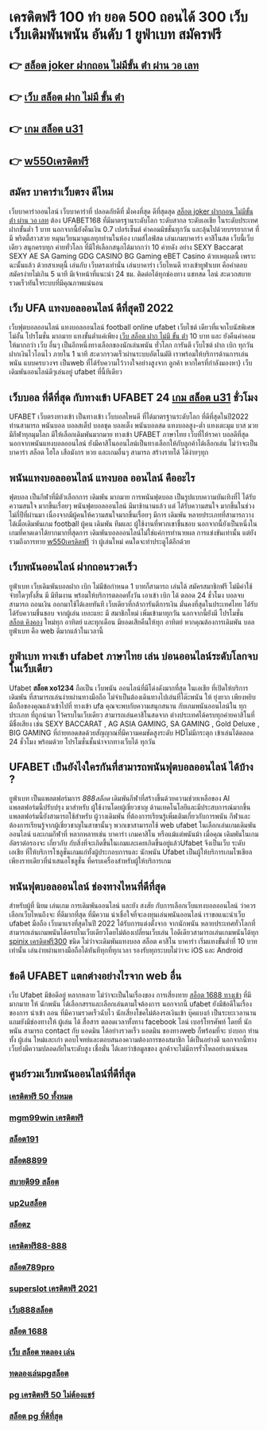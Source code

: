# เครดิตฟรี 100 ทํา ยอด 500 ถอนได้ 300 เว็บ เว็บเดิมพันพนัน อันดับ 1  ยูฟ่าเบท  สมัครฟรี

## 👉 [สล็อต joker ฝากถอน ไม่มีขั้น ต่ํา ผ่าน วอ เลท](https://www.ufaeat.com/credit-free-50/)
## 👉 [เว็บ สล็อต ฝาก ไม่มี ขั้น ต่ํา](https://www.ufaeat.com/register/)
## 👉 [เกม สล็อต u31](https://www.ufaeat.com/regis-ufabet-master-free/)
## 👉 [w550เครดิตฟรี](https://www.ufaeat.com/ufabet-master-login/)

## สมัคร บาคาร่าเว็บตรง  ดีไหม 

เว็บบาคาร่าออนไลน์  เว็บบาคาร่าที่ ปลอดภัยดีที่ มั่งคงที่สุด ดีที่สุดสุด [สล็อต joker ฝากถอน ไม่มีขั้น ต่ํา ผ่าน วอ เลท](https://www.ufaeat.com/register/) ต้อง UFABET168 ที่มีมาตรฐานระดับโลก ระดับสากล ระดับเอเชีย ในระดับประเทศ  ฝากขั้นต่ำ 1 บาท  นอกจากนี้ยังคืนเงิน 0.7 เปอร์เซ็นต์ ค่าคอมมิชชั่นทุกวัน  และลุ้นไปด้วยบรรยากาศ ที่มี พริตตี้สาวสวย  หมุนเวียนมาดูแลทุกท่านในห้อง เกมส์ไลฟ์สด เล่นเกมบาคาร่า คาสิโนสด เว็บนี้เว็บเดียว สนุกครบทุก ค่ายทั่วโลก ที่มีให้เลือกสนุกได้มากกว่า 10 ค่ายดัง  อย่าง SEXY Baccarat SEXY AE SA Gaming GDG CASINO BG Gaming eBET Casino ด้วยเหตุผลนี้ เพราะฉะนั้นแล้ว ด้วยสาเหตุนี้ เล่นกับ เว็บตรงเท่านั่น เล่นบาคาร่า เว็บไหนดี  ทางเข้ายูฟ่าเบท  คือคำตอบ สมัครง่ายไม่เกิน 5 นาที มีเจ้าหน้าที่แนะนำ 24 ชม. ติดต่อได้ทุกช่องทาง แชทสด ไลน์ สะดวกสบาย รวดเร็วทันใจระบบที่มีคุณภาพแน่นอน


## เว็บ UFA  แทงบอลออนไลน์   ดีที่สุดปี 2022

เว็บฟุตบอลออนไลน์ แทงบอลออนไลน์ football online   ufabet    เว็บไซต์ เดียวที่แจกโบนัสพิเศษไม่อั้น โปรโมชั่น  มากมาย  แทงขั้นต่ำแค่เพียง [เว็บ สล็อต ฝาก ไม่มี ขั้น ต่ํา](https://www.ufaeat.com/regis-ufabet-master-free/) 10 บาท และ ยังคืนค่าคอมให้มากกว่า เว็บ อื่นๆ เป็นอีกหนึ่งทางเลือกของนักเล่นพนัน ทั่วโลก การันตี เว็บไซต์ ฝาก   เบิก   ทุกวัน  ฝากเงินไวโอนไว ภายใน 1 นาที สะดวกรวดเร็วผ่านระบบอัตโนมัติ เราพร้อมให้บริการด้านการเล่นพนัน แบบครบวงจร เป็นweb ที่ได้รับความไว้วางใจอย่างสูงจาก  ลูกค้า หากใครที่กำลังมองหา}  เว็บเดิมพันออนไลน์ดีๆเล่นอยู่  ufabet  ที่นี้ทีเดียว


## เว็บบอล ที่ดีที่สุด  กับทางเข้า UFABET 24 [เกม สล็อต u31](https://www.ufaeat.com/ufabet-master-login/) ชั่วโมง

 UFABET เว็บตรงทางเข้า เป็นทางเข้า  เว็บบอลไหนดี ที่ได้มาตรฐานระดับโลก  ที่ดีที่สุดในปี2022 ท่านสามารถ  พนันบอล  บอลสเต็ป บอลชุด บอลเต็ง พนันบอลสด แทงบอลสูง-ต่ำ แทงเตะมุม บาส มวย  มีกีฬาทุกมุมโลก มีให้เลือกเดิมพันมากมาย  ทางเข้า UFABET ภาษาไทย เว็บที่ให้ราคา บอลดีที่สุด นอกจากพนันแทงบอลออนไลน์ ยังมีคาสิโนออนไลน์เป็นทางเลือกให้กับลูกค้าได้เลือกเล่น ไม่ว่าจะเป็น บาคาร่า สล็อต ไฮโล เสือมังกร หวย และเกมอื่นๆ สามารถ สร้างรายได้ ได้ง่ายๆทุก

## พนันแทงบอลออนไลน์   แทงบอล  ออนไลน์ คืออะไร

ฟุตบอล  เป็นกีฬาที่มีตัวเลือกการ เดิมพัน มากมาย การพนันฟุตบอล  เป็นรูปแบบความบันเทิงที่ไ ได้รับความสนใจ มากขึ้นเรื่อยๆ พนันฟุตบอลออนไลน์   มีมาช้านานแล้ว แต่ ได้รับความสนใจ มากขึ้นในช่วงไม่กี่ปีที่ผ่านมา เนื่องจากมีผู้คนให้ความสนใจมากขึ้นเรื่อยๆ มีการ เดิมพัน หลายประเภทที่สามารถวางได้เมื่อเดิมพันเกม football ผู้คน เดิมพัน ทีมและ ผู้ใช้งานที่พวกเขาชื่นชอบ นอกจากนี้ยังเป็นหนึ่งในเกมที่คาดเดาได้ยากมากที่สุดการ เดิมพันบอลออนไลน์ไม่ใช่แค่การทำนายผล การแข่งขันเท่านั้น แต่ยังรวมถึงการทาย [w550เครดิตฟรี](https://www.ufaeat.com/regis-ufabet-master-free/) ว่า ผู้เล่นใหม่ คนใดจะทำประตูได้อีกด้วย

## เว็บพนันออนไลน์  ฝากถอนรวดเร็ว 

ยูฟ่าเบท  เว็บเดิมพันบอลฝาก   เบิก  ไม่มีข้อกำหนด   1 บาทก็สามารถ เล่นได้ สมัครสมาชิกฟรี ไม่มีค่าใช้จ่ายใดๆทั้งสิ้น มี มีทีมงาน พร้อมให้บริการตลอดทั้งวัน  เอาเข้า  เบิก ได้ ตลอด 24 ชั่วโมง  บอลจบสามารถ ถอนเงิน ออกมาใช้ได้เลยทันที  เว็บเดียวที่กล้าการันตีการเงิน มั่นคงที่สุดในประเทศไทย ได้รับได้รับความชื่นชอบ จากผู้เล่น เยอะแยะ มี สมาชิกใหม่ เพิ่มเข้ามาทุกวัน นอกจากนี้ยังมี โปรโมชั่น [สล็อต คิงคอง](https://www.ufaeat.com/) ใหม่ทุก อาทิตย์ และทุกเดือน มียอดเสียคืนให้ทุก อาทิตย์  หากคุณต้องการเดิมพัน บอล ยูฟ่าเบท คือ web  ดีมากแล้วในเวลานี้ 

## ยูฟ่าเบท  ทางเข้า ufabet ภาษาไทย  เล่น บ่อนออนไลน์ระดับโลกจบในเว็บเดียว 

Ufabet **สล็อต xo1234**  ถือเป็น เว็บพนัน ออนไลน์ที่มีโด่งดังมากที่สุด ในเอเชีย  ที่เปิดให้บริการ เดิมพัน ที่สามารถเล่นง่ายผ่านทางมือถือ ไม่จำเป็นต้องเดินทางไปเล่นที่โต๊ะพนัน ให้ ยุ่งยาก เพียงหยิบมือถือของคุณแล้วเข้าไปที่ ทางเข้า ufa คุณจะพบกับความสนุกสนาน  กับเกมพนันออนไลน์ใน ทุกประเภท  ที่ถูกนำมา ไว้ครบในเว็บเดียว  สามารถเล่นคาสิโนสดจาก ต่างประเทศได้ครบทุกค่ายคาสิโนที่มีชื่อเสียง เช่น  SEXY BACCARAT , AG ASIA GAMING, SA GAMING , Gold Deluxe , BIG GAMING ที่ถ่ายทอดสดด้วยสัญญาณที่มีความคมชัดสูงระดับ HDไม่มีกระตุก เข้าเล่นได้ตลอด 24 ชั่วโมง พร้อมด้วย โปรโมชั่นชั้นนำจากทางเว็บได้ ทุกวัน


## UFABET เป็นยังไงใครกันที่สามารถพนันฟุตบอลออนไลน์   ได้บ้าง ?

 ยูฟ่าเบท เป็นแพลตฟอร์มการ *888สล็อต* เดิมพันกีฬาที่สร้างขึ้นด้วยความช่วยเหลือของ AI แพลตฟอร์มนี้ปรับปรุง มาสำหรับ ผู้ใช้งานโดยผู้เชี่ยวชาญ ด้านเทคโนโลยีและมีประสบการณ์มากขึ้น แพลตฟอร์มนี้ยังสามารถใช้สำหรับ ผู้วางเดิมพัน ที่ต้องการเรียนรู้เพิ่มเติมเกี่ยวกับการพนัน กีฬาและต้องการเรียนรู้จากผู้เชี่ยวชาญในสาขานั้นๆ พวกเขาสามารถใช้ web ufabet ในเลือกเล่นเกมเดิมพันออนไลน์ และเกมกีฬาที่ หลากหลายเช่น บาคาร่า เกมคาสิโน หรือแม้แต่พนันม้า เมื่อคุณ เดิมพันในเกมอัตราต่อรองจะ เกี่ยวกับ กับสิ่งที่จะเกิดขึ้นในเกมและเคยเกิดขึ้นอยู่แล้วUfabet  จึงเป็นเว็บ ระดับ เอเชีย ที่ให้บริการโซลูชั่นเกมแก่ทั้งผู้ประกอบการและ นักพนัน Ufabet เป็นผู้ให้บริการเกมโซเชียลเพียงรายเดียวที่นำเสนอโซลูชั่น  ที่ครบเครื่องสำหรับผู้ให้บริการเกม 

##  พนันฟุตบอลออนไลน์ ช่องทางไหนที่ดีที่สุด 

สำหรับผู้ที่ นิยม เล่นเกม การเดิมพันออนไลน์ และยัง สงสัย กับการเลือกเว็บแทงบอลออนไลน์ ว่าควรเลือกเว็บไหนถึงจะ ที่ดีมากที่สุด  ที่มีความ น่าเชื่อใจที่จะลงทุนเล่นพนันออนไลน์ เราขอแนะนำเว็บ  ufabet มือถือ  เว็บมาแรงที่สุดในปี 2022 ได้รับการแต่งตั้งจาก จากนักพนัน หลายประเทศทั่วโลกที่สามารถเล่นเกมพนันได้ครบในเว็บเดียวโดยไม่ต้องเปลี่ยนเว็บเล่น ไอดีเดียวสามารถเล่นเกมพนันได้ทุก [spinix เครดิตฟรี300](https://www.ufaeat.com/ทางเข้ายูฟ่าเบท-ufabet/) ชนิด ไม่ว่าจะเดิมพันแทงบอล สล็อต คาสิโน บาคาร่า เริ่มแทงขั้นต่ำที่ 10 บาทเท่านั้น เล่นง่ายผ่านทางมือถือได้ทันทีทุกที่ทุกเวลา รองรับทุกระบบไม่ว่าจะ  iOS และ Android 


## ข้อดี UFABET แตกต่างอย่างไรจาก web อื่น

เว็บ Ufabet  มีข้อดีอยู่ หลากหลาย  ไม่ว่าจะเป็นในเรื่องของ การเสี่ยงทาย [สล็อต 1688 ทางเข้า](https://www.ufaeat.com/ufabet-master-login/) ที่มี มากมาย  ให้ นักพนัน ได้เลือกสรรและเลือกเล่นตามใจต้องการ นอกจากนี้ ufabet ยังมีข้อดีในเรื่องของการ นำเข้า  ถอน  ที่มีความรวดเร็วฉับไว  นักเสี่ยงโชคไม่ต้องรอเงินเข้า บุ๊คแบงก์ เป็นระยะเวลานาน แถมยังมีช่องทางให้ ผู้เล่น ได้ สื่อสาร ตลอดเวลาทั้งทาง facebook ไลน์ เบอร์โทรศัพท์ โดยที่ นักพนัน สามารถ contact  กับ แอดมิน ได้อย่างรวดเร็ว  แอดมิน ของทางweb ก็พร้อมที่จะ บ่งบอก ท่าน ทั้ง ผู้เล่น ใหม่และเก่า ตอบโจทย์และตอบสนองความต้องการของสมาชิก  ได้เป็นอย่างดี นอกจากนี้ทางเว็บยังมีความปลอดภัยในระดับสูง  เชื่อมั่น ได้เลยว่าข้อมูลของ ลูกค้าจะไม่มีการรั่วไหลอย่างแน่นอน


## ศูนย์รวมเว็บพนันออนไลน์ที่ดีที่สุด

### [เครดิตฟรี 50 ทั้งหมด](https://atom.io/themes/UFAEAT%20ทางเข้า%20UFABET%20r666%20สล็อต%20008%20สล็อต%20สมัครฟรี%20ฟรีเครดิต%20100%)
### [mgm99win เครดิตฟรี](https://atom.io/themes/UFAEAT%20ทางเข้า%20UFABET%20โปร%20สล็อต%20สมาชิกใหม่%20pg%20008%20สล็อต%20สมัครฟรี%20ฟรีเครดิต%20100%)
### [สล็อต191](https://atom.io/themes/UFAEAT%20ทางเข้า%20UFABET%20สล็อต%206666%20008%20สล็อต%20สมัครฟรี%20ฟรีเครดิต%20100%)
### [สล็อต8899](https://atom.io/themes/UFAEAT%20ทางเข้า%20UFABET%20สล็อต%20เครดิตฟรี%20100%20ไม่ต้องแชร์%20008%20สล็อต%20สมัครฟรี%20ฟรีเครดิต%20100%)
### [สบายดี99 สล็อต](https://atom.io/themes/UFAEAT%20ทางเข้า%20UFABET%20roar66%20เครดิตฟรี%20008%20สล็อต%20สมัครฟรี%20ฟรีเครดิต%20100%)
### [up2uสล็อต](https://atom.io/themes/UFAEAT%20ทางเข้า%20UFABET%20สล็อต%20ยืนยันเบอร์โทร%20รับเครดิตฟรี%202021%20008%20สล็อต%20สมัครฟรี%20ฟรีเครดิต%20100%)
### [สล็อตz](https://atom.io/themes/UFAEAT%20ทางเข้า%20UFABET%20สมัคร%20ufabet%20เครดิตฟรี%20ไม่ต้องฝาก%20008%20สล็อต%20สมัครฟรี%20ฟรีเครดิต%20100%)
### [เครดิตฟรี88-888](https://atom.io/themes/UFAEAT%20ทางเข้า%20UFABET%20เปอร์เซ็นต์%20สล็อต%20pg%20วันนี้%20008%20สล็อต%20สมัครฟรี%20ฟรีเครดิต%20100%)
### [สล็อต789pro](https://atom.io/themes/UFAEAT%20ทางเข้า%20UFABET%20ambbet%20เครดิตฟรี%20008%20สล็อต%20สมัครฟรี%20ฟรีเครดิต%20100%)
### [superslot เครดิตฟรี 2021](https://atom.io/themes/UFAEAT%20ทางเข้า%20UFABET%20เว็บ%20เครดิตฟรี%20ยืนยันเบอร์ล่าสุด2021ได้จริง%20008%20สล็อต%20สมัครฟรี%20ฟรีเครดิต%20100%)
### [เว็บ888สล็อต](https://atom.io/themes/UFAEAT%20ทางเข้า%20UFABET%20เครดิตฟรี20บาท%20008%20สล็อต%20สมัครฟรี%20ฟรีเครดิต%20100%)
### [สล็อต 1688](https://atom.io/themes/UFAEAT%20ทางเข้า%20UFABET%20pxj00.com%20เครดิตฟรี%20008%20สล็อต%20สมัครฟรี%20ฟรีเครดิต%20100%)
### [เว็บ สล็อต ทดลอง เล่น](https://atom.io/themes/UFAEAT%20ทางเข้า%20UFABET%20sagame%20เครดิตฟรี%20100%20008%20สล็อต%20สมัครฟรี%20ฟรีเครดิต%20100%)
### [ทดลองเล่นpgสล็อต](https://atom.io/themes/UFAEAT%20ทางเข้า%20UFABET%20สล็อต%20pg%20008%20สล็อต%20สมัครฟรี%20ฟรีเครดิต%20100%)
### [pg เครดิตฟรี 50 ไม่ต้องแชร์](https://atom.io/themes/UFAEAT%20ทางเข้า%20UFABET%20เว็บ%20เครดิตฟรี%20ยืนยันเบอร์2021%20008%20สล็อต%20สมัครฟรี%20ฟรีเครดิต%20100%)
### [สล็อต pg ที่ดีที่สุด](https://atom.io/themes/UFAEAT%20ทางเข้า%20UFABET%20เว็บ123สล็อต%20008%20สล็อต%20สมัครฟรี%20ฟรีเครดิต%20100%)